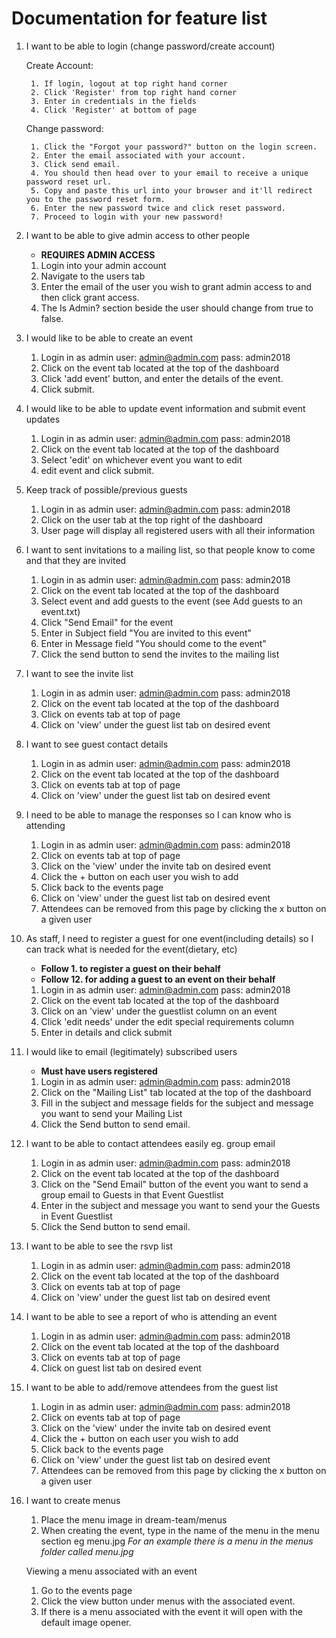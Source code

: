 # Documentation for feature list

1. I want to be able to login (change password/create account)

	Create Account:
	
		1. If login, logout at top right hand corner
		2. Click 'Register' from top right hand corner
		3. Enter in credentials in the fields
		4. Click 'Register' at bottom of page

	Change password:
	
		1. Click the "Forgot your password?" button on the login screen.
		2. Enter the email associated with your account. 
		3. Click send email. 
		4. You should then head over to your email to receive a unique password reset url.
		5. Copy and paste this url into your browser and it'll redirect you to the password reset form. 
		6. Enter the new password twice and click reset password. 
		7. Proceed to login with your new password! 

2. I want to be able to give admin access to other people
	
	- **REQUIRES ADMIN ACCESS** 
	
	1. Login into your admin account
	2. Navigate to the users tab
	3. Enter the email of the user you wish to grant admin access to and then click grant access. 
	4. The Is Admin? section beside the user should change from true to false. 

4. I would like to be able to create an event

	1. Login in as admin user: admin@admin.com
			     pass: admin2018
	2. Click on the event tab located at the top of the dashboard
	3. Click 'add event' button, and enter the details of the event.
	4. Click submit.

5. I would like to be able to update event information and submit event updates
	
	1. Login in as admin user: admin@admin.com
			     pass: admin2018
	2. Click on the event tab located at the top of the dashboard
	3. Select 'edit' on whichever event you want to edit
	4. edit event and click submit.

6. Keep track of possible/previous guests
	
	1. Login in as admin user: admin@admin.com
			     pass: admin2018
	2. Click on the user tab at the top right of the dashboard
	3. User page will display all registered users with all their information

8. I want to sent invitations to a mailing list, so that people know to come and that they are invited
	
	1. Login in as admin user: admin@admin.com pass: admin2018
	2. Click on the event tab located at the top of the dashboard
	3. Select event and add guests to the event (see Add guests to an event.txt) 
	4. Click "Send Email" for the event
	5. Enter in Subject field "You are invited to this event"
	6. Enter in Message field "You should come to the event"
	7. Click the send button to send the invites to the mailing list

10. I want to see the invite list

	1. Login in as admin user: admin@admin.com
			     pass: admin2018
	2. Click on the event tab located at the top of the dashboard
	3. Click on events tab at top of page
	4. Click on 'view' under the guest list tab on desired event

11. I want to see guest contact details
	
	1. Login in as admin user: admin@admin.com
			     pass: admin2018
	2. Click on the event tab located at the top of the dashboard
	3. Click on events tab at top of page
	4. Click on 'view' under the guest list tab on desired event

12. I need to be able to manage the responses so I can know who is attending
	
	1. Login in as admin user: admin@admin.com
			     pass: admin2018
	2. Click on events tab at top of page
	3. Click on the 'view' under the invite tab on desired event
	4. Click the + button on each user you wish to add
	5. Click back to the events page
	6. Click on 'view' under the guest list tab on desired event
	7. Attendees can be removed from this page by clicking the x button on a given user

13. As staff, I need to register a guest for one event(including details) so I can track what is needed for the event(dietary, etc)
	
	- **Follow 1. to register a guest on their behalf**
	- **Follow 12. for adding a guest to an event on their behalf**
	
	1. Login in as admin user: admin@admin.com
			     pass: admin2018
	2. Click on the event tab located at the top of the dashboard
	3. Click on an 'view' under the guestlist column on an event
	4. Click 'edit needs' under the edit special requirements column
	5. Enter in details and click submit

20. I would like to email (legitimately) subscribed users
	
	- **Must have users registered**
	
	1. Login in as admin user: admin@admin.com pass: admin2018
	2. Click on the "Mailing List" tab located at the top of the dashboard
	3. Fill in the subject and message fields for the subject and message you want to send your Mailing List
	4. Click the Send button to send email.

21. I want to be able to contact attendees easily eg. group email
	
	1. Login in as admin user: admin@admin.com pass: admin2018
	2. Click on the event tab located at the top of the dashboard
	3. Click on the "Send Email" button of the event you want to send a group email to Guests in that Event Guestlist
	4. Enter in the subject and message you want to send your the Guests in Event Guestlist
	5. Click the Send button to send email.

22. I want to be able to see the rsvp list
	
	1. Login in as admin user: admin@admin.com
			     pass: admin2018
	2. Click on the event tab located at the top of the dashboard
	3. Click on events tab at top of page
	4. Click on 'view' under the guest list tab on desired event

24. I want to be able to see a report of who is attending an event
	
	1. Login in as admin user: admin@admin.com
			     pass: admin2018
	2. Click on the event tab located at the top of the dashboard
	3. Click on events tab at top of page
	4. Click on guest list tab on desired event

28. I want to be able to add/remove attendees from the guest list
	
	1. Login in as admin user: admin@admin.com
			     pass: admin2018
	2. Click on events tab at top of page
	3. Click on the 'view' under the invite tab on desired event
	4. Click the + button on each user you wish to add
	5. Click back to the events page
	6. Click on 'view' under the guest list tab on desired event
	7. Attendees can be removed from this page by clicking the x button on a given user

29. I want to create menus
	
	1. Place the menu image in dream-team/menus
	2. When creating the event, type in the name of the menu in the menu section eg menu.jpg
	*For an example there is a menu in the menus folder called menu.jpg*

	Viewing a menu associated with an event

	1. Go to the events page
	2. Click the view button under menus with the associated event. 
	3. If there is a menu associated with the event it will open with the default image opener. 





